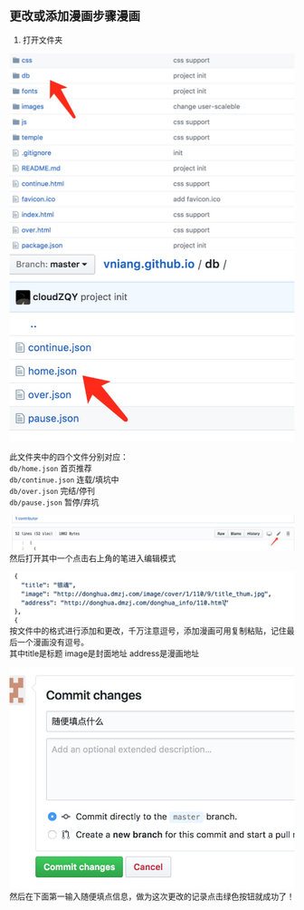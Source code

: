 ## 更改或添加漫画步骤漫画  

1. 打开文件夹  

![图片](/images/doc/1.png)  
![图片](/images/doc/2.png)  

此文件夹中的四个文件分别对应：  
`db/home.json` 首页推荐  
`db/continue.json` 连载/填坑中  
`db/over.json` 完结/停刊  
`db/pause.json` 暂停/弃坑  

![图片](/images/doc/3.png)  
然后打开其中一个点击右上角的笔进入编辑模式  

![图片](/images/doc/4.png)  
按文件中的格式进行添加和更改，千万注意逗号，添加漫画可用复制粘贴，记住最后一个漫画没有逗号。  
其中title是标题
image是封面地址
address是漫画地址

![图片](/images/doc/5.png)  
然后在下面第一输入随便填点信息，做为这次更改的记录点击绿色按钮就成功了！





